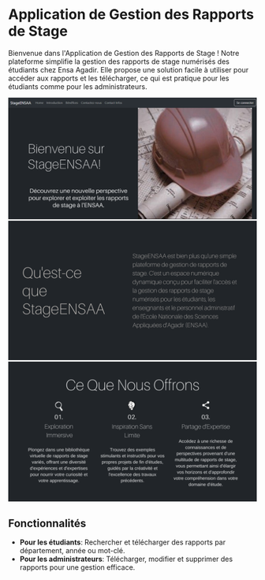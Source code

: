 # Application de Gestion des Rapports de Stage

Bienvenue dans l'Application de Gestion des Rapports de Stage ! Notre plateforme simplifie la gestion des rapports de stage numérisés des étudiants chez Ensa Agadir. Elle propose une solution facile à utiliser pour accéder aux rapports et les télécharger, ce qui est pratique pour les étudiants comme pour les administrateurs.

![overview](img/image.png)
![alt text](img/2.png)
![alt text](img/3.png)

## Fonctionnalités

- **Pour les étudiants**: Rechercher et télécharger des rapports par département, année ou mot-clé.
- **Pour les administrateurs**: Télécharger, modifier et supprimer des rapports pour une gestion efficace.
